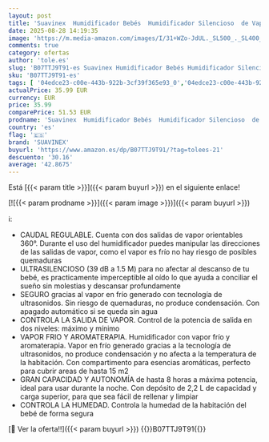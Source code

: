 ```yaml
---
layout: post
title: 'Suavinex  Humidificador Bebés  Humidificador Silencioso  de Vapor Frío  Ultrasónico  Aromaterapia  Luz Nocturna  Gran Autonomía  Control de Potencia  2.2L  Blanco'
date: 2025-08-28 14:19:35
image: 'https://m.media-amazon.com/images/I/31+WZo-JdUL._SL500_._SL400_.jpg'
comments: true
category: ofertas
author: 'tole.es'
slug: 'B07TTJ9T91-es Suavinex Humidificador Bebés Humidificador Silencioso de...'
sku: 'B07TTJ9T91-es'
tags: [ '04edce23-c00e-443b-922b-3cf39f365e93_0','04edce23-c00e-443b-922b-3cf39f365e93_9501','Arborist Merchandising Root','Bebé','Climatización y calefacción','Hogar y cocina','Humidificadores','Lista de Nacimiento - Ahorra','Lista de Nacimiento - Ahorra 10%','Self Service','Special Features Stores','bebés','suavinex','🇪🇸', ]
actualPrice: 35.99 EUR
currency: EUR
price: 35.99
comparePrice: 51.53 EUR
prodname: 'Suavinex  Humidificador Bebés  Humidificador Silencioso  de Vapor Frío  Ultrasónico  Aromaterapia  Luz Nocturna  Gran Autonomía  Control de Potencia  2.2L  Blanco'
country: 'es'
flag: '🇪🇸'
brand: 'SUAVINEX'
buyurl: 'https://www.amazon.es/dp/B07TTJ9T91/?tag=tolees-21'
descuento: '30.16'
average: '42.8675'
---
```


Está [{{< param title >}}]({{< param buyurl >}}) en el siguiente enlace!

[![{{< param prodname >}}]({{< param image >}})]({{< param buyurl >}})

ℹ️:

- CAUDAL REGULABLE. Cuenta con dos salidas de vapor orientables 360°. Durante el uso del humidificador puedes manipular las direcciones de las salidas de vapor, como el vapor es frío no hay riesgo de posibles quemaduras
- ULTRASILENCIOSO (39 dB a 1.5 M) para no afectar al descanso de tu bebé, es practicamente imperceptible al oído lo que ayuda a conciliar el sueño sin molestias y descansar profundamente
- SEGURO gracias al vapor en frío generado con tecnología de ultrasonidos. Sin riesgo de quemaduras, no produce condensación. Con apagado automático si se queda sin agua
- CONTROLA LA SALIDA DE VAPOR. Control de la potencia de salida en dos niveles: máximo y mínimo
- VAPOR FRIO Y AROMATERAPIA. Humidificador con vapor frío y aromaterapia. Vapor en frío generado gracias a la tecnología de ultrasonidos, no produce condensación y no afecta a la temperatura de la habitación. Con compartimento para esencias aromáticas, perfecto para cubrir areas de hasta 15 m2
- GRAN CAPACIDAD Y AUTONOMÍA de hasta 8 horas a máxima potencia, ideal para usar durante la noche. Con depósito de 2,2 L de capacidad y carga superior, para que sea fácil de rellenar y limpiar
- CONTROLA LA HUMEDAD. Controla la humedad de la habitación del bebé de forma segura

[🛒 Ver la oferta!!]({{< param buyurl >}})
{{<world>}}B07TTJ9T91{{</world>}}
